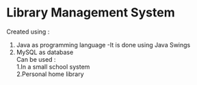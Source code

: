 # Library Management System
  Created using : 
  1. Java as programming language -It is done using Java  Swings 
  2. MySQL as database
  <br>Can be used : <br>
  1.In a small school system<br>
  2.Personal home library
  

  
